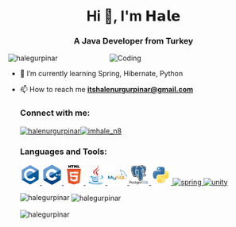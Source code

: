 

<h1 align="center">Hi 👋, I'm 𝗛𝗮𝗹𝗲</h1><h3 align="center">A Java Developer from Turkey</h3>

<img align="right" alt="Coding" width="300" src="https://www.gifmaniacos.es/wp-content/uploads/2021/03/gifmaniacos.es-2-3.gif">

 </p><img src="https://github-profile-trophy.vercel.app/?username=halegurpinar" alt="halegurpinar" /></a> </p>

- 🌱 I’m currently learning Spring, Hibernate, Python

- 📫 How to reach me **itshalenurgurpinar@gmail.com**<h3 align="left">Connect with me:</h3><p align="left"><a href="https://linkedin.com/in/halenurgurpinar" target="blank"><img align="center" src="https://raw.githubusercontent.com/rahuldkjain/github-profile-readme-generator/master/src/images/icons/Social/linked-in-alt.svg" alt="halenurgurpinar" height="30" width="40" /></a><a href="https://www.hackerrank.com/imhale_n8" target="blank"><img align="center" src="https://raw.githubusercontent.com/rahuldkjain/github-profile-readme-generator/master/src/images/icons/Social/hackerrank.svg" alt="imhale_n8" height="30" width="40" /></a></p><h3 align="left">Languages and Tools:</h3><p align="left"> <a href="https://www.cprogramming.com/" target="_blank" rel="noreferrer"> <img src="https://raw.githubusercontent.com/devicons/devicon/master/icons/c/c-original.svg" alt="c" width="40" height="40"/> </a> <a href="https://www.w3schools.com/cpp/" target="_blank" rel="noreferrer"> <img src="https://raw.githubusercontent.com/devicons/devicon/master/icons/cplusplus/cplusplus-original.svg" alt="cplusplus" width="40" height="40"/> </a> <a href="https://www.w3.org/html/" target="_blank" rel="noreferrer"> <img src="https://raw.githubusercontent.com/devicons/devicon/master/icons/html5/html5-original-wordmark.svg" alt="html5" width="40" height="40"/> </a> <a href="https://www.java.com" target="_blank" rel="noreferrer"> <img src="https://raw.githubusercontent.com/devicons/devicon/master/icons/java/java-original.svg" alt="java" width="40" height="40"/> </a> <a href="https://www.mysql.com/" target="_blank" rel="noreferrer"> <img src="https://raw.githubusercontent.com/devicons/devicon/master/icons/mysql/mysql-original-wordmark.svg" alt="mysql" width="40" height="40"/> </a> <a href="https://www.postgresql.org" target="_blank" rel="noreferrer"> <img src="https://raw.githubusercontent.com/devicons/devicon/master/icons/postgresql/postgresql-original-wordmark.svg" alt="postgresql" width="40" height="40"/> </a> <a href="https://www.python.org" target="_blank" rel="noreferrer"> <img src="https://raw.githubusercontent.com/devicons/devicon/master/icons/python/python-original.svg" alt="python" width="40" height="40"/> </a> <a href="https://spring.io/" target="_blank" rel="noreferrer"> <img src="https://www.vectorlogo.zone/logos/springio/springio-icon.svg" alt="spring" width="40" height="40"/> </a> <a href="https://unity.com/" target="_blank" rel="noreferrer"> <img src="https://www.vectorlogo.zone/logos/unity3d/unity3d-icon.svg" alt="unity" width="40" height="40"/> </a> </p><p><img align="left" src="https://github-readme-stats.vercel.app/api/top-langs?username=halegurpinar&show_icons=true&locale=en&layout=compact" alt="halegurpinar" /></p><p>&nbsp;<img align="center" src="https://github-readme-stats.vercel.app/api?username=halegurpinar&show_icons=true&locale=en" alt="halegurpinar" /></p><p><img align="center" src="https://github-readme-streak-stats.herokuapp.com/?user=halegurpinar&" alt="halegurpinar" /></p>
